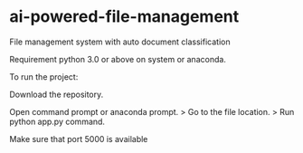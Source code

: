 # ai-powered-file-management
File management system with auto document classification

Requirement python 3.0 or above on system or anaconda.

To run the project:

Download the repository.

Open command prompt or anaconda prompt. >
Go to the file location. >
Run python app.py command.

Make sure that port 5000 is available
